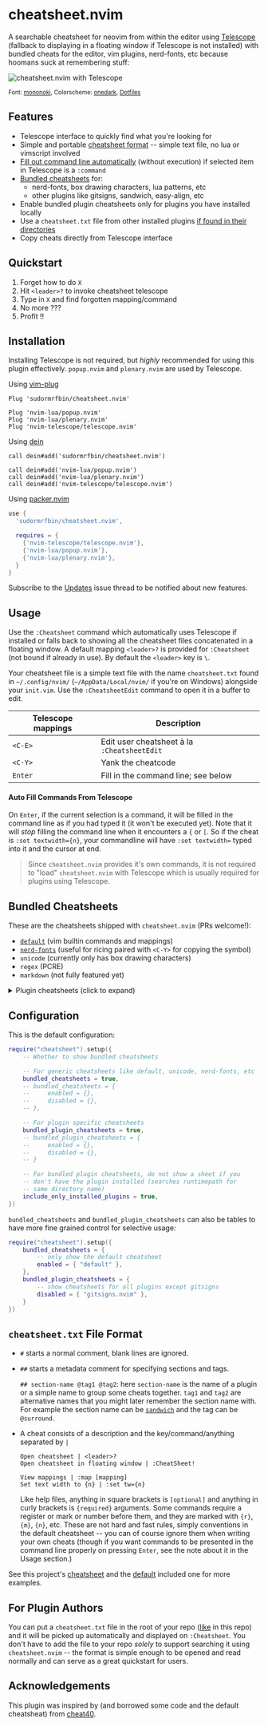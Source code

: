 # cheatsheet.nvim

A searchable cheatsheet for neovim from within the editor using
[Telescope](https://github.com/nvim-telescope/telescope.nvim) (fallback to
displaying in a floating window if Telescope is not installed) with bundled
cheats for the editor, vim plugins, nerd-fonts, etc because hoomans suck at
remembering stuff:

![cheatsheet.nvim with Telescope](https://user-images.githubusercontent.com/23398472/120632733-e6191f80-c486-11eb-90d6-e26bacf83c20.png)

<sup>Font: [mononoki](https://madmalik.github.io/mononoki/), Colorscheme: [onedark](https://github.com/joshdick/onedark.vim), [Dotfiles](https://github.com/sudormrfbin/dotfiles2)</sup>

## Features

- Telescope interface to quickly find what you're looking for
- Simple and portable [cheatsheet format](#cheatsheettxt-file-format) -- simple text file, no lua or vimscript involved
- [Fill out command line automatically](#auto-fill-commands-from-telescope) (without execution) if selected item in Telescope is a `:command`
- [Bundled cheatsheets](#bundled-cheatsheets) for:
    - nerd-fonts, box drawing characters, lua patterns, etc
    - other plugins like gitsigns, sandwich, easy-align, etc
- Enable bundled plugin cheatsheets only for plugins you have installed locally
- Use a `cheatsheet.txt` file from other installed plugins [if found in their directories](#for-plugin-authors)
- Copy cheats directly from Telescope interface

## Quickstart

1. Forget how to do `X`
2. Hit `<leader>?` to invoke cheatsheet telescope
3. Type in `X` and find forgotten mapping/command
4. No more ???
5. Profit !!

## Installation

Installing Telescope is not required, but *highly* recommended for
using this plugin effectively. `popup.nvim` and `plenary.nvim`
are used by Telescope.

Using [vim-plug](https://github.com/junegunn/vim-plug)

```viml
Plug 'sudormrfbin/cheatsheet.nvim'

Plug 'nvim-lua/popup.nvim'
Plug 'nvim-lua/plenary.nvim'
Plug 'nvim-telescope/telescope.nvim'
```

Using [dein](https://github.com/Shougo/dein.vim)

```viml
call dein#add('sudormrfbin/cheatsheet.nvim')

call dein#add('nvim-lua/popup.nvim')
call dein#add('nvim-lua/plenary.nvim')
call dein#add('nvim-telescope/telescope.nvim')
```
Using [packer.nvim](https://github.com/wbthomason/packer.nvim)

```lua
use {
  'sudormrfbin/cheatsheet.nvim',

  requires = {
    {'nvim-telescope/telescope.nvim'},
    {'nvim-lua/popup.nvim'},
    {'nvim-lua/plenary.nvim'},
  }
}
```

Subscribe to the [Updates](https://github.com/sudormrfbin/cheatsheet.nvim/issues/1)
issue thread to be notified about new features.

## Usage

Use the `:Cheatsheet` command which automatically uses Telescope if installed
or falls back to showing all the cheatsheet files concatenated in a floating
window. A default mapping `<leader>?` is provided for `:Cheatsheet` 
(not bound if already in use). By default the `<leader>` key is `\`.

Your cheatsheet file is a simple text file with the name `cheatsheet.txt` found in
`~/.config/nvim/` (`~/AppData/Local/nvim/` if you're on Windows) alongside your
`init.vim`. Use the `:CheatsheetEdit` command to open it in a buffer to edit.

| Telescope mappings | Description                                 |
| ---                | ---                                         |
| `<C-E>`            | Edit user cheatsheet à la `:CheatsheetEdit` |
| `<C-Y>`            | Yank the cheatcode                          |
| `Enter`            | Fill in the command line; see below         |

#### Auto Fill Commands From Telescope

On `Enter`, if the current selection is a command, it will be filled
in the command line as if you had typed it (it won't be executed yet).
Note that it will *stop* filling the command line when it encounters a `{`
or `[`. So if the cheat is `:set textwidth={n}`, your commandline will
have `:set textwidth=` typed into it and the cursor at end.

> Since `cheatsheet.nvim` provides it's own commands,  it is not required to
> "load" `cheatsheet.nvim` with Telescope which is usually required for plugins
> using Telescope.

## Bundled Cheatsheets

These are the cheatsheets shipped with `cheatsheet.nvim` (PRs welcome!):

- [`default`](./cheatsheets/cheatsheet-default.txt) (vim builtin commands and mappings)
- [`nerd-fonts`](https://www.nerdfonts.com/) (useful for ricing paired with `<C-Y>` for copying the symbol)
- `unicode` (currently only has box drawing characters)
- `regex` (PCRE)
- `markdown` (not fully featured yet)

<details>
  <summary>Plugin cheatsheets (click to expand)</summary>


  Ideally plugin authors would [supply their own](#for-plugin-authors)
  `cheatsheet.txt`, but since that is not possible for every plugin, they are
  collected in [cheatsheets/plugins](./cheatsheets/plugins).

  - `auto-session`
  - `gitsigns.nvim`
  - `telescope.nvim`
  - `vim-easy-align`
  - `vim-sandwich`

</details>

## Configuration

This is the default configuration:

```lua
require("cheatsheet").setup({
    -- Whether to show bundled cheatsheets

    -- For generic cheatsheets like default, unicode, nerd-fonts, etc
    bundled_cheatsheets = true,
    -- bundled_cheatsheets = {
    --     enabled = {},
    --     disabled = {},
    -- },

    -- For plugin specific cheatsheets
    bundled_plugin_cheatsheets = true,
    -- bundled_plugin_cheatsheets = {
    --     enabled = {},
    --     disabled = {},
    -- }

    -- For bundled plugin cheatsheets, do not show a sheet if you
    -- don't have the plugin installed (searches runtimepath for
    -- same directory name)
    include_only_installed_plugins = true,
})
```

`bundled_cheatsheets` and `bundled_plugin_cheatsheets` can also be tables to
have more fine grained control for selective usage:

```lua
require("cheatsheet").setup({
    bundled_cheatsheets = {
        -- only show the default cheatsheet
        enabled = { "default" },
    },
    bundled_plugin_cheatsheets = {
        -- show cheatsheets for all plugins except gitsigns
        disabled = { "gitsigns.nvim" },
    }
})
```

## `cheatsheet.txt` File Format

- `#` starts a normal comment, blank lines are ignored.
- `##` starts a metadata comment for specifying sections and tags.

    `## section-name @tag1 @tag2`: here `section-name` is the name of a plugin
    or a simple name to group some cheats together. `tag1` and `tag2` are alternative
    names that you might later remember the section name with. For example the section
    name can be [`sandwich`](https://github.com/machakann/vim-sandwich) and the tag
    can be `@surround`.

- A cheat consists of a description and the key/command/anything separated by `|`

    ```
    Open cheatsheet | <leader>?
    Open cheatsheet in floating window | :CheatSheet!

    View mappings | :map [mapping]
    Set text width to {n} | :set tw={n}
    ```

    Like help files, anything in square brackets is `[optional]` and anything
    in curly brackets is `{required}` arguments. Some commands require a
    register or mark or number before them, and they are marked with `{r}`,
    `{m}`, `{n}`, etc. These are not hard and fast rules, simply conventions in
    the default cheatsheet -- you can of course ignore them when writing your
    own cheats (though if you want commands to be presented in the command line
    properly on pressing `Enter`, see the note about it in the Usage section.)

See this project's [cheatsheet](./cheatsheet.txt) and the
[default](./cheatsheets/cheatsheet-default.txt) included one for more examples.

## For Plugin Authors

You can put a `cheatsheet.txt` file in the root of your repo
([like](./cheatsheet.txt) in this repo) and it will be picked up automatically
and displayed on `:Cheatsheet`.  You don't have to add the file to your repo
*solely* to support searching it using `cheatsheet.nvim` -- the format is
simple enough to be opened and read normally and can serve as a great
quickstart for users.

## Acknowledgements

This plugin was inspired by (and borrowed some code and the default cheatsheat)
from [cheat40](https://github.com/lifepillar/vim-cheat40).
